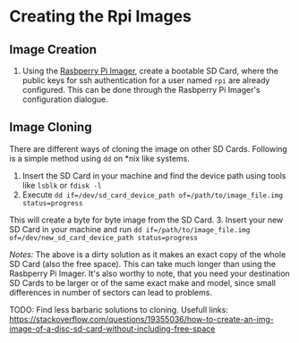 # Creating the Rpi Images

## Image Creation
1. Using the [Rasbperry Pi Imager](https://github.com/raspberrypi/rpi-imager), create a bootable SD Card, where the public keys for ssh authentication for a user named `rpi` are already configured. This can be done through the Rasbperry Pi Imager's configuration dialogue.


## Image Cloning
There are different ways of cloning the image on other SD Cards. Following is a simple method using `dd` on *nix like systems.
1. Insert the SD Card in your machine and find the device path using tools like `lsblk` or `fdisk -l`
2. Execute `dd if=/dev/sd_card_device_path of=/path/to/image_file.img status=progress`

This will create a byte for byte image from the SD Card.
3. Insert your new SD Card in your machine and run `dd if=/path/to/image_file.img of=/dev/new_sd_card_device_path status=progress`

_Notes:_ The above is a dirty solution as it makes an exact copy of the whole SD Card (also the free space). This can take much longer than using the Rasbperry Pi Imager. It's also worthy to note, that you need your destination SD Cards to be larger or of the same exact make and model, since small differences in number of sectors can lead to problems.

TODO: Find less barbaric solutions to cloning.
Usefull links:
https://stackoverflow.com/questions/19355036/how-to-create-an-img-image-of-a-disc-sd-card-without-including-free-space